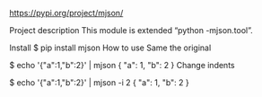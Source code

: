 https://pypi.org/project/mjson/

Project description
This module is extended “python -mjson.tool”.

Install
$ pip install mjson
How to use
Same the original

$ echo '{"a":1,"b":2}' | mjson
{
    "a": 1,
    "b": 2
}
Change indents

$ echo '{"a":1,"b":2}' | mjson -i 2
{
  "a": 1,
  "b": 2
}